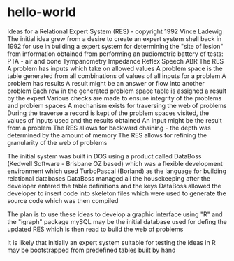# hello-world
Ideas for a Relational Expert System (RES) - copyright 1992 Vince Ladewig
The initial idea grew from a desire to create an expert system shell back in 1992 for use in building a expert system for  determining the "site of lesion" from information obtained from performing an audiometric battery of tests:
  PTA - air and bone
  Tympanometry
  Impedance
  Reflex
  Speech
  ABR
The RES
  A problem has inputs which take on allowed values
  A problem space is the table generated from all combinations of values of all inputs for a problem
  A problem has results
  A result might be an answer or flow into another problem
  Each row in the generated problem space table is assigned a result by the expert
  Various checks are made to ensure integrity of the problems and problem spaces
  A mechanism exists for traversing the web of problems
  During the traverse a record is kept of the problem spaces visited, the values of inputs used and the results obtained
  An input might be the result from a problem
  The RES allows for backward chaining - the depth was determined by the amount of memory
  The RES allows for refining the granularity of the web of problems

The initial system was built in DOS using a product called DataBoss (Kedwell Software - Brisbane OZ based) which was a flexible development environment which used TurboPascal (Borland) as the language for building relational databases
DataBoss managed all the housekeeping after the developer entered the table definitions and the keys
DataBoss allowed the developer to insert code into skeleton files which were used to generate the source code which was then compiled

The plan is to use these ideas to develop a graphic interface using "R" and the "igraph" package
mySQL may be the initial database used for defing the updated RES which is then read to build the web of problems

It is likely that initially an expert system suitable for testing the ideas in R may be bootstrapped from predefined tables built by hand
